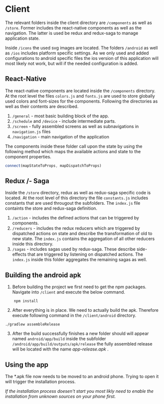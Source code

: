 # Client
The relevant folders inside the client directory are `/components`
as well as `/store`. Former includes the react-native components as well as the navigation. The latter is used be redux and redux-saga to manage application state.

Inside `/icons` the used svg images are located. The folders `/android` as well as `/ios` includes platform specific settings. As we only used and added configurations to android specific files the ios version of this application will most likely not work, but will if the needed configuration is added.


## React-Native
The react-native components are located inside the `/components` directory. At the root level the files `colors.js` and `fonts.js` are used to store globally used colors and font-sizes for the components.
Following the directories as well as their contents are described.

1. `/general` - most basic building block of the app.
2. `/schedule` and `/device` - include intermediate parts.
3. `/screen` - fully assembled screens as well as subnavigations in `navigation.js` files
4. `/navigation` - main navigation of the application

The components inside these folder call upon the state by using the following method which maps the available actions and state to the component properties.
```javascript
connect(mapStateToProps, mapDispatchToProps)
```

## Redux /- Saga
Inside the `/store` directory, redux as well as redux-saga specific code is located. At the root level of this directory the file `constants.js` includes constants that are used througout the subfolders. The `index.js` file containts the store and redux-saga definition.

1. `/action` - includes the defined actions that can be triggered by components.
2. `/reducers` - includes the redux reducers which are triggered by dispatched actions on state and describe the transformation of old to new state. The `index.js` contains the aggregation of all other reducers inside this directory.
3. `/sagas` - includes sagas used by redux-saga. These describe side-effects that are triggered by listening on dispatched actions. The `index.js` inside this folder aggregates the remaining sagas as well. 

## Building the android apk

1. Before building the project we first need to get the npm packages. Navigate into `/client` and execute the below command.
```
    npm install
```

2. After everything is in place. We need to actually build the apk. Therefore execute following command in the `/client/android` directory.
```
./gradlew assembleRelease
```

3. After the build successfully finishes a new folder
should will appear named `android/app/build` inside the subfolder `/android/app/build/outputs/apk/release` the fully assembled release will be located with the name *app-release.apk* .


## Using the app

The *.apk file now needs to be moved to an android phone. Trying
to open it will trigger the installation process.

*If the installation process doesen't start you most likly need to
enable the installation from unknown sources on your phone first.*

